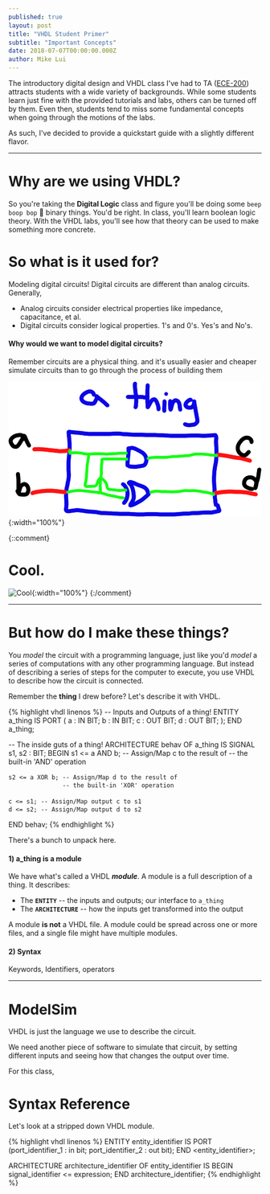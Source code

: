 ```yaml
---
published: true
layout: post
title: "VHDL Student Primer"
subtitle: "Important Concepts"
date: 2018-07-07T00:00:00.000Z
author: Mike Lui
---
```


The introductory digital design and VHDL class I've had to TA ([ECE-200][ece200]) attracts students
with a wide variety of backgrounds.
While some students learn just fine with the provided tutorials and labs,
others can be turned off by them.
Even then, students tend to miss some fundamental concepts when going through the
motions of the labs.

As such, I've decided to provide a quickstart guide with a slightly different flavor.

[ece200]: http://catalog.drexel.edu/coursedescriptions/quarter/undergrad/ece/

-----------

# Why are we using VHDL?

So you're taking the **Digital Logic** class and figure you'll be doing some `beep boop bop` 🤖 binary things.
You'd be right.
In class, you'll learn boolean logic theory.
With the VHDL labs, you'll see how that theory can be used to make something more concrete.

# So what is it used for?

Modeling digital circuits!
Digital circuits are different than analog circuits.
Generally,
 - Analog circuits consider electrical properties like impedance, capacitance, et al.
 - Digital circuits consider logical properties. 1's and 0's. Yes's and No's.

#### Why would we want to model digital circuits?

Remember circuits are a physical thing.
and it's usually easier and cheaper simulate circuits than
to go through the process of building them 

![a_thing](/img/posts/a_thing.png){:width="100%"}

{::comment}
# Cool.
![Cool](https://i.imgflip.com/1oq3ej.jpg){:width="100%"}
{:/comment}

-----------

# But how do I make these things?

You *model* the circuit with a programming language,
just like you'd *model* a series of computations with any other programming language.
But instead of describing a series of steps for the computer to execute,
you use VHDL to describe how the circuit is connected.

Remember the **thing** I drew before?
Let's describe it with VHDL.

{% highlight vhdl linenos %}
-- Inputs and Outputs of a thing!
ENTITY a_thing IS
    PORT ( a : IN BIT;
           b : IN BIT;
           c : OUT BIT;
           d : OUT BIT;
         );
END a_thing;

-- The inside guts of a thing!
ARCHITECTURE behav OF a_thing IS
    SIGNAL s1, s2 : BIT;
BEGIN
    s1 <= a AND b; -- Assign/Map c to the result of
                   -- the built-in 'AND' operation

    s2 <= a XOR b; -- Assign/Map d to the result of
                   -- the built-in 'XOR' operation

    c <= s1; -- Assign/Map output c to s1
    d <= s2; -- Assign/Map output d to s2
END behav;
{% endhighlight %}

There's a bunch to unpack here.

#### 1) a_thing is a module

We have what's called a VHDL ***module***.
A module is a full description of a thing. 
It describes:
 - The **`ENTITY`** -- the inputs and outputs; our interface to `a_thing`
 - The **`ARCHITECTURE`** -- how the inputs get transformed into the output

A module **is not** a VHDL file.
A module could be spread across one or more files, and a single file might have multiple modules.

#### 2) Syntax

Keywords, Identifiers, operators

-----------

# ModelSim

VHDL is just the language we use to describe the circuit.

We need another piece of software to simulate that circuit,
by setting different inputs and seeing how that changes the output over time.

For this class,

# Syntax Reference

Let's look at a stripped down VHDL module.

{% highlight vhdl linenos %}
ENTITY entity_identifier IS
    PORT (port_identifier_1 : in bit; port_identifier_2 : out bit);
END <entity_identifier>;

ARCHITECTURE architecture_identifier OF entity_identifier IS
BEGIN
    signal_identifier <= expression;
END architecture_identifier;
{% endhighlight %}

